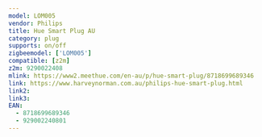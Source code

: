 ```yaml
---
model: LOM005
vendor: Philips
title: Hue Smart Plug AU
category: plug
supports: on/off
zigbeemodel: ['LOM005']
compatible: [z2m]
z2m: 9290022408
mlink: https://www2.meethue.com/en-au/p/hue-smart-plug/8718699689346
link: https://www.harveynorman.com.au/philips-hue-smart-plug.html
link2: 
link3: 
EAN:
  - 8718699689346
  - 929002240801
---
```

